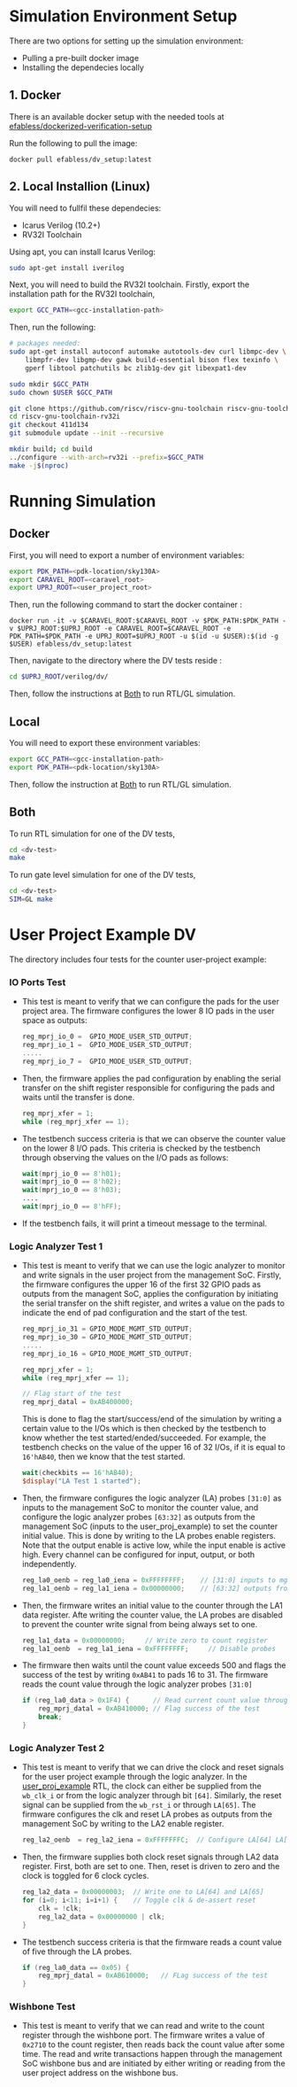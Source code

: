 <!---
# SPDX-FileCopyrightText: 2020 Efabless Corporation
#
# Licensed under the Apache License, Version 2.0 (the "License");
# you may not use this file except in compliance with the License.
# You may obtain a copy of the License at
#
#      http://www.apache.org/licenses/LICENSE-2.0
#
# Unless required by applicable law or agreed to in writing, software
# distributed under the License is distributed on an "AS IS" BASIS,
# WITHOUT WARRANTIES OR CONDITIONS OF ANY KIND, either express or implied.
# See the License for the specific language governing permissions and
# limitations under the License.
#
# SPDX-License-Identifier: Apache-2.0
-->

# Simulation Environment Setup

There are two options for setting up the simulation environment: 

* Pulling a pre-built docker image 
* Installing the dependecies locally

## 1. Docker

There is an available docker setup with the needed tools at [efabless/dockerized-verification-setup](https://github.com/efabless/dockerized-verification-setup) 

Run the following to pull the image: 

```
docker pull efabless/dv_setup:latest
```

## 2. Local Installion (Linux)

You will need to fullfil these dependecies: 

* Icarus Verilog (10.2+)
* RV32I Toolchain

Using apt, you can install Icarus Verilog:

```bash
sudo apt-get install iverilog
```

Next, you will need to build the RV32I toolchain. Firstly, export the installation path for the RV32I toolchain, 

```bash
export GCC_PATH=<gcc-installation-path>
```

Then, run the following: 

```bash
# packages needed:
sudo apt-get install autoconf automake autotools-dev curl libmpc-dev \
    libmpfr-dev libgmp-dev gawk build-essential bison flex texinfo \
    gperf libtool patchutils bc zlib1g-dev git libexpat1-dev

sudo mkdir $GCC_PATH
sudo chown $USER $GCC_PATH

git clone https://github.com/riscv/riscv-gnu-toolchain riscv-gnu-toolchain-rv32i
cd riscv-gnu-toolchain-rv32i
git checkout 411d134
git submodule update --init --recursive

mkdir build; cd build
../configure --with-arch=rv32i --prefix=$GCC_PATH
make -j$(nproc)
```

# Running Simulation

## Docker

First, you will need to export a number of environment variables: 

```bash
export PDK_PATH=<pdk-location/sky130A>
export CARAVEL_ROOT=<caravel_root>
export UPRJ_ROOT=<user_project_root>
```

Then, run the following command to start the docker container :

```
docker run -it -v $CARAVEL_ROOT:$CARAVEL_ROOT -v $PDK_PATH:$PDK_PATH -v $UPRJ_ROOT:$UPRJ_ROOT -e CARAVEL_ROOT=$CARAVEL_ROOT -e PDK_PATH=$PDK_PATH -e UPRJ_ROOT=$UPRJ_ROOT -u $(id -u $USER):$(id -g $USER) efabless/dv_setup:latest
```

Then, navigate to the directory where the DV tests reside : 

```bash
cd $UPRJ_ROOT/verilog/dv/
```

Then, follow the instructions at [Both](#both) to run RTL/GL simulation.

## Local

You will need to export these environment variables: 

```bash
export GCC_PATH=<gcc-installation-path>
export PDK_PATH=<pdk-location/sky130A>
```

Then, follow the instruction at [Both](#both) to run RTL/GL simulation.

## Both

To run RTL simulation for one of the DV tests, 

```bash
cd <dv-test>
make
```

To run gate level simulation for one of the DV tests, 

```bash
cd <dv-test>
SIM=GL make
```

# User Project Example DV

The directory includes four tests for the counter user-project example: 

### IO Ports Test 

* This test is meant to verify that we can configure the pads for the user project area. The firmware configures the lower 8 IO pads in the user space as outputs:

	```c
	reg_mprj_io_0 =  GPIO_MODE_USER_STD_OUTPUT;
	reg_mprj_io_1 =  GPIO_MODE_USER_STD_OUTPUT;
	.....
	reg_mprj_io_7 =  GPIO_MODE_USER_STD_OUTPUT;
	```

* Then, the firmware applies the pad configuration by enabling the serial transfer on the shift register responsible for configuring the pads and waits until the transfer is done. 
	```c
	reg_mprj_xfer = 1;
	while (reg_mprj_xfer == 1);
	```

* The testbench success criteria is that we can observe the counter value on the lower 8 I/O pads. This criteria is checked by the testbench through observing the values on the I/O pads as follows: 

	```verilog
	wait(mprj_io_0 == 8'h01);
	wait(mprj_io_0 == 8'h02);
	wait(mprj_io_0 == 8'h03);
	....
	wait(mprj_io_0 == 8'hFF);
	```

* If the testbench fails, it will print a timeout message to the terminal. 

### Logic Analyzer Test 1
 
* This test is meant to verify that we can use the logic analyzer to monitor and write signals in the user project from the management SoC. Firstly, the firmware configures the upper 16 of the first 32 GPIO pads as outputs from the managent SoC, applies the configuration by initiating the serial transfer on the shift register, and writes a value on the pads to indicate the end of pad configuration and the start of the test. 

	```c
	reg_mprj_io_31 = GPIO_MODE_MGMT_STD_OUTPUT;
	reg_mprj_io_30 = GPIO_MODE_MGMT_STD_OUTPUT;
	.....
	reg_mprj_io_16 = GPIO_MODE_MGMT_STD_OUTPUT;

	reg_mprj_xfer = 1;
	while (reg_mprj_xfer == 1);

	// Flag start of the test 
	reg_mprj_datal = 0xAB400000;
	```
	
	This is done to flag the start/success/end of the simulation by writing a certain value to the I/Os which is then checked by the testbench to know whether the test started/ended/succeeded. For example, the testbench checks on the value of the upper 16 of 32 I/Os, if it is equal to `16'hAB40`, then we know that the test started.  

	```verilog
	wait(checkbits == 16'hAB40);
	$display("LA Test 1 started");
	```
	
* Then, the firmware configures the logic analyzer (LA) probes `[31:0]` as inputs to the management SoC to monitor the counter value, and configure the logic analyzer probes `[63:32]` as outputs from the management SoC (inputs to the user_proj_example) to set the counter initial value. This is done by writing to the LA probes enable registers.   Note that the output enable is active low, while the input enable is active high.  Every channel can be configured for input, output, or both independently.

 
	```c
	reg_la0_oenb = reg_la0_iena = 0xFFFFFFFF;    // [31:0] inputs to mgmt_soc
	reg_la1_oenb = reg_la1_iena = 0x00000000;    // [63:32] outputs from mgmt_soc
	```

* Then, the firmware writes an initial value to the counter through the LA1 data register. Afte writing the counter value, the LA probes are disabled to prevent the counter write signal from being always set to one. 

	```c
	reg_la1_data = 0x00000000;     // Write zero to count register
	reg_la1_oenb  = reg_la1_iena = 0xFFFFFFFF;     // Disable probes
	```

* The firmware then waits until the count value exceeds 500 and flags the success of the test by writing `0xAB41` to pads 16 to 31.  The firmware reads the count value through the logic analyzer probes `[31:0]` 

	```c
	if (reg_la0_data > 0x1F4) {	     // Read current count value through LA
		reg_mprj_datal = 0xAB410000; // Flag success of the test
		break;
	}
	```
  
### Logic Analyzer Test 2
 
* This test is meant to verify that we can drive the clock and reset signals for the user project example through the logic analyzer. In the [user_proj_example](verilog/rtl/user_proj_example.v) RTL, the clock can either be supplied from the `wb_clk_i` or from the logic analyzer through bit `[64]`. Similarly, the reset signal can be supplied from the `wb_rst_i` or through `LA[65]`.  The firmware configures the clk and reset LA probes as outputs from the management SoC by writing to the LA2 enable register. 

	```c
	reg_la2_oenb  = reg_la2_iena = 0xFFFFFFFC; 	// Configure LA[64] LA[65] as outputs from the cpu
	```

* Then, the firmware supplies both clock reset signals through LA2 data register. First, both are set to one. Then, reset is driven to zero and the clock is toggled for 6 clock cycles. 

	```c
	reg_la2_data = 0x00000003;	// Write one to LA[64] and LA[65]
	for (i=0; i<11; i=i+1) {   	// Toggle clk & de-assert reset
		clk = !clk;               	
		reg_la2_data = 0x00000000 | clk;
	}
	```
* The testbench success criteria is that the firmware reads a count value of five through the LA probes. 
	```c
	if (reg_la0_data == 0x05) {
		reg_mprj_datal = 0xAB610000;   // FLag success of the test
	}
	```
	
### Wishbone Test

* This test is meant to verify that we can read and write to the count register through the wishbone port. The firmware writes a value of `0x2710` to the count register, then reads back the count value after some time. The read and write transactions happen through the management SoC wishbone bus and are initiated by either writing or reading from the user project address on the wishbone bus. 
